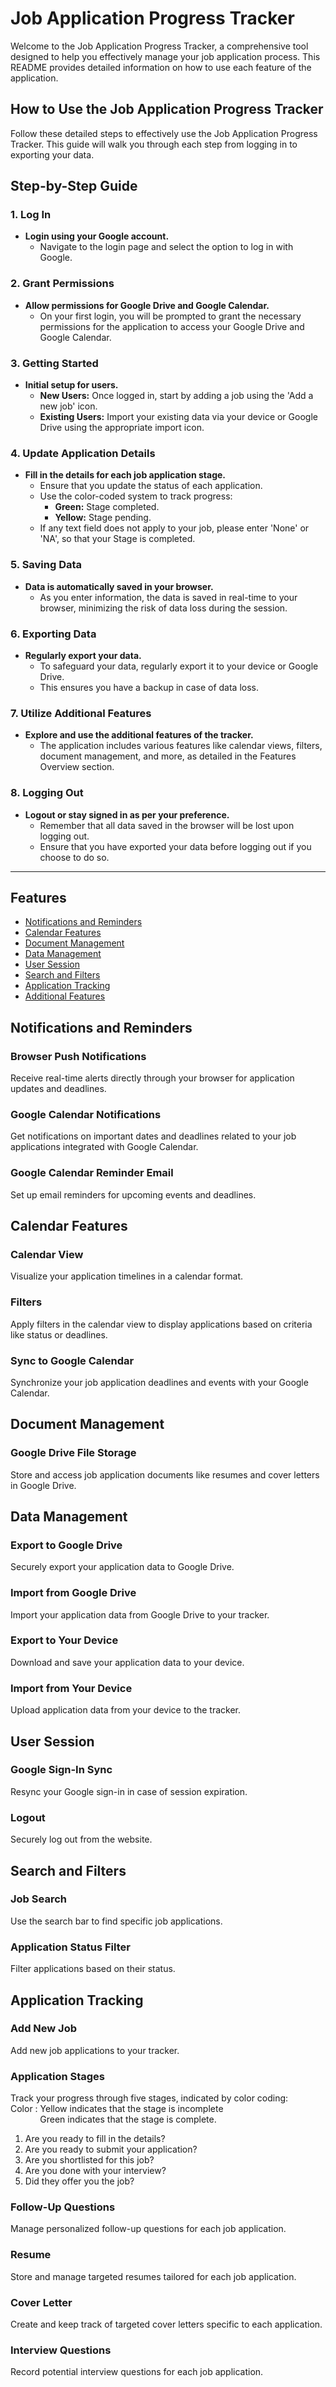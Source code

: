 # Job Application Progress Tracker

Welcome to the Job Application Progress Tracker, a comprehensive tool designed to help you effectively manage your job application process. This README provides detailed information on how to use each feature of the application.

## How to Use the Job Application Progress Tracker

Follow these detailed steps to effectively use the Job Application Progress Tracker. This guide will walk you through each step from logging in to exporting your data.

## Step-by-Step Guide

### 1. Log In
- **Login using your Google account.**
  - Navigate to the login page and select the option to log in with Google.

### 2. Grant Permissions
- **Allow permissions for Google Drive and Google Calendar.**
  - On your first login, you will be prompted to grant the necessary permissions for the application to access your Google Drive and Google Calendar.

### 3. Getting Started
- **Initial setup for users.**
  - **New Users:** Once logged in, start by adding a job using the 'Add a new job' icon.
  - **Existing Users:** Import your existing data via your device or Google Drive using the appropriate import icon.

### 4. Update Application Details
- **Fill in the details for each job application stage.**
  - Ensure that you update the status of each application.
  - Use the color-coded system to track progress: 
    - **Green:** Stage completed.
    - **Yellow:** Stage pending.
  - If any text field does not apply to your job, please enter 'None' or 'NA', so that your Stage is completed.

### 5. Saving Data
- **Data is automatically saved in your browser.**
  - As you enter information, the data is saved in real-time to your browser, minimizing the risk of data loss during the session.

### 6. Exporting Data
- **Regularly export your data.**
  - To safeguard your data, regularly export it to your device or Google Drive.
  - This ensures you have a backup in case of data loss.

### 7. Utilize Additional Features
- **Explore and use the additional features of the tracker.**
  - The application includes various features like calendar views, filters, document management, and more, as detailed in the Features Overview section.

### 8. Logging Out
- **Logout or stay signed in as per your preference.**
  - Remember that all data saved in the browser will be lost upon logging out.
  - Ensure that you have exported your data before logging out if you choose to do so.

---

## Features
- [Notifications and Reminders](#notifications-and-reminders)
- [Calendar Features](#calendar-features)
- [Document Management](#document-management)
- [Data Management](#data-management)
- [User Session](#user-session)
- [Search and Filters](#search-and-filters)
- [Application Tracking](#application-tracking)
- [Additional Features](#additional-features)

## Notifications and Reminders

### Browser Push Notifications
Receive real-time alerts directly through your browser for application updates and deadlines.

### Google Calendar Notifications
Get notifications on important dates and deadlines related to your job applications integrated with Google Calendar.

### Google Calendar Reminder Email
Set up email reminders for upcoming events and deadlines.

## Calendar Features

### Calendar View
Visualize your application timelines in a calendar format.

### Filters
Apply filters in the calendar view to display applications based on criteria like status or deadlines.

### Sync to Google Calendar
Synchronize your job application deadlines and events with your Google Calendar.

## Document Management

### Google Drive File Storage
Store and access job application documents like resumes and cover letters in Google Drive.

## Data Management

### Export to Google Drive
Securely export your application data to Google Drive.

### Import from Google Drive
Import your application data from Google Drive to your tracker.

### Export to Your Device
Download and save your application data to your device.

### Import from Your Device
Upload application data from your device to the tracker.

## User Session

### Google Sign-In Sync
Resync your Google sign-in in case of session expiration.

### Logout
Securely log out from the website.

## Search and Filters

### Job Search
Use the search bar to find specific job applications.

### Application Status Filter
Filter applications based on their status.

## Application Tracking

### Add New Job
Add new job applications to your tracker.

### Application Stages
Track your progress through five stages, indicated by color coding:<br>
Color : Yellow indicates that the stage is incomplete<br>
&nbsp;&nbsp; &nbsp;&nbsp; &nbsp; &nbsp; &nbsp; Green indicates that the stage is complete.
1.	Are you ready to fill in the details?
2.	Are you ready to submit your application?
3.	Are you shortlisted for this job?
4.	Are you done with your interview?
5.	Did they offer you the job?

### Follow-Up Questions
Manage personalized follow-up questions for each job application.

### Resume
Store and manage targeted resumes tailored for each job application.

### Cover Letter
Create and keep track of targeted cover letters specific to each application.

### Interview Questions
Record potential interview questions for each job application.

